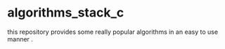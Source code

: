 # algorithms_stack_c
this repository provides some really popular algorithms in an easy to use manner .
